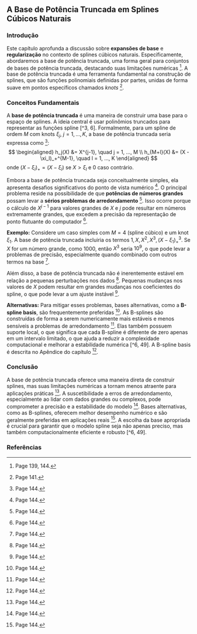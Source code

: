 ## A Base de Potência Truncada em Splines Cúbicos Naturais

### Introdução
Este capítulo aprofunda a discussão sobre **expansões de base** e **regularização** no contexto de splines cúbicos naturais. Especificamente, abordaremos a base de potência truncada, uma forma geral para conjuntos de bases de potência truncada, destacando suas limitações numéricas [^1]. A base de potência truncada é uma ferramenta fundamental na construção de splines, que são funções polinomiais definidas por partes, unidas de forma suave em pontos específicos chamados *knots* [^3].

### Conceitos Fundamentais

A **base de potência truncada** é uma maneira de construir uma base para o espaço de splines. A ideia central é usar polinômios truncados para representar as funções spline [^3, 6]. Formalmente, para um spline de ordem $M$ com knots $\xi_j$, $j = 1, ..., K$, a base de potência truncada seria expressa como [^6]:
$$
\begin{aligned}
h_j(X) &= X^{j-1}, \quad j = 1, ..., M \\
h_{M+l}(X) &= (X - \xi_l)_+^{M-1}, \quad l = 1, ..., K
\end{aligned}
$$
onde $(X - \xi_l)_+ = (X - \xi_l)$ se $X > \xi_l$ e 0 caso contrário.

Embora a base de potência truncada seja conceitualmente simples, ela apresenta desafios significativos do ponto de vista numérico [^6]. O principal problema reside na possibilidade de que **potências de números grandes** possam levar a **sérios problemas de arredondamento** [^6]. Isso ocorre porque o cálculo de $X^{j-1}$ para valores grandes de $X$ e $j$ pode resultar em números extremamente grandes, que excedem a precisão da representação de ponto flutuante do computador [^6].

**Exemplo:**
Considere um caso simples com $M = 4$ (spline cúbico) e um knot $\xi_1$. A base de potência truncada incluiria os termos $1, X, X^2, X^3, (X - \xi_1)_+^3$. Se $X$ for um número grande, como 1000, então $X^3$ seria $10^9$, o que pode levar a problemas de precisão, especialmente quando combinado com outros termos na base [^6].

Além disso, a base de potência truncada não é inerentemente estável em relação a pequenas perturbações nos dados [^6]. Pequenas mudanças nos valores de $X$ podem resultar em grandes mudanças nos coeficientes do spline, o que pode levar a um ajuste instável [^6].

**Alternativas:**
Para mitigar esses problemas, bases alternativas, como a **B-spline basis**, são frequentemente preferidas [^6]. As B-splines são construídas de forma a serem numericamente mais estáveis e menos sensíveis a problemas de arredondamento [^6]. Elas também possuem suporte local, o que significa que cada B-spline é diferente de zero apenas em um intervalo limitado, o que ajuda a reduzir a complexidade computacional e melhorar a estabilidade numérica [^6, 49]. A B-spline basis é descrita no Apêndice do capítulo [^6].

### Conclusão

A base de potência truncada oferece uma maneira direta de construir splines, mas suas limitações numéricas a tornam menos atraente para aplicações práticas [^6]. A suscetibilidade a erros de arredondamento, especialmente ao lidar com dados grandes ou complexos, pode comprometer a precisão e a estabilidade do modelo [^6]. Bases alternativas, como as B-splines, oferecem melhor desempenho numérico e são geralmente preferidas em aplicações reais [^6]. A escolha da base apropriada é crucial para garantir que o modelo spline seja não apenas preciso, mas também computacionalmente eficiente e robusto [^6, 49].

### Referências
[^1]: Page 139, 144.
[^3]: Page 141.
[^6]: Page 144.
[^49]: Page 187.
<!-- END -->